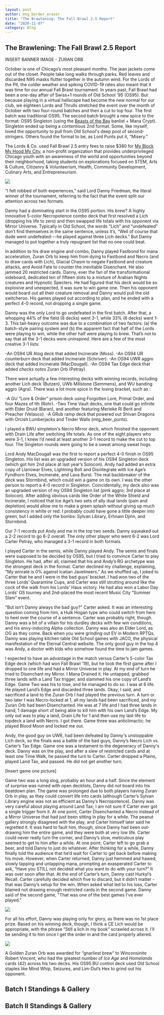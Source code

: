 ```yaml
---
layout: post
author: mtg_border_eraser
title: "The Brawlening: The Fall Brawl 2.5 Report"
date: "2020-11-07"
category: Blog
---
```


## The Brawlening: The Fall Brawl 2.5 Report

INSERT BANNER IMAGE - ZURAN ORB

October is one of Chicago’s most pleasant months. The jean jackets come out of the closet. People take long walks through parks. Red leaves and discarded N95 masks flutter together in the autumn wind. For the Lords of the Pit, the colder weather and spiking COVID-19 rates also meant that it was time for our annual Fall Brawl tournament. In years past, Fall Brawl had been a one-day affair of Swiss+1 rounds of Old School '95 (OS95). But because playing in a virtual hellscape had become the new normal for our club, we eighteen Lords and Thrulls stretched the event over the month of October with two four-round batches and then a cut to top four. The first batch was traditional OS95. The second batch brought a new spice to the format: OS95 Singleton (using the [Beasts of the Bay](https://beastsofthebay.com/old-school-singleton.com) banlist + Mana Crypt). Singleton ended up being a contentious 2nd format. Some, like myself, loved the opportunity to pull from Old School's deep pool of second-stringers. Others found the format to be, as Lord Punts put it, “Misery.”

The Lords & Co. used Fall Brawl 2.5 entry fees to raise $380 for [My Block My Hood My City](https://www.formyblock.org/mission), a non-profit organization that provides underprivileged Chicago youth with an awareness of the world and opportunities beyond their neighborhood, taking students on explorations focused on STEM, Arts & Culture, Citizenry & Volunteerism, Health, Community Development, Culinary Arts, and Entrepreneurism.

![](/assets/images/2020/assets/images/2020/FallBrawl/untitledfolder/cauldron.png)

“I felt robbed of both experiences,” said Lord Danny Friedman, the literal winner of the tournament, referring to the fact that the event split our attention across two formats. 

Danny had a dominating start in the OS95 portion. His brew? A highly innovative 5-color Necropotence combo deck that first resolved a Lich (dropping his life to zero) and then swapped life totals with his opponent via Mirror Universe. Typically in Old School, the words “Lich” and “undefeated” don’t find themselves in the same sentence, unless it’s, “Well of course that dude went undefeated---he played against three Lich decks.” But Danny managed to put together a truly repugnant list that no one could beat.

In addition to his draw engine and combo, Danny played Fastbond for mana acceleration, Zuran Orb to keep him from dying to Fastbond and Necro (and to draw cards with Lich), Glacial Chasm to negate Fastbond and creature attacks, and Avoid Fate to counter the inevitable Disenchant. He also jammed 20 restricted cards. Danny, ever the fan of the transformational sideboard, dedicated ten of fifteen slots to a mixture of Arabian Nights creatures and Hypnotic Specters. He had figured that his deck would be so explosive and unexpected, it was sure to win game one. Then his opponent would board out all their creature removal and Danny would pull the old switcheroo. His games played out according to plan, and he ended with a perfect 4-0 record, not dropping a single game.

Danny was the only Lord to go undefeated in the first batch. After that, a whopping 44% of the field (8 decks) went 3-1, while 33% (6 decks) went 1-3. This tail-heavy outcome was due to a combination of two factors: (a) the batch-style pairing system and (b) the apparent fact that half of the Lords were playing to win, while the other half were playing to brew. That’s not to say that all the 3-1 decks were uninspired. Here are a few of the most creative 3-1 lists:

-An OS94 UR Atog deck that added Incinerate (Moss).
-An OS94 UR counterburn deck that added Incinerate (Schriver).
-An OS94 UWR aggro deck that added Incinerate (MacDougall).
-An OS94 Tax Edge deck that added *checks notes* Zuran Orb (Petray).

There were actually a few interesting decks with winning records, including another Lich deck (Butzen), UWb Millstone (Semmens), and WU banding aggro (Agra). There was a lot more spice in the losing bracket, such as :

-A GU “Lore & Order” prison deck using Forgotten Lore, Primal Order, and four Mazes of Ith (Rohr).
-Two Time Vault decks, one that could go infinite with Elder Druid (Baran), and another featuring Merieke Ri Berit and Preacher (Velasco).
-A GRub ramp deck that powered out Shivan Dragons with Orcish Lumberjacks and Tinder Walls (mtg_beer_punts).

I played a BWU simpleton's Necro Mirror deck, which finished the opponent with Drain Life after switching life totals. As one of the eight players who were 3-1, I knew I’d need at least another 3-1 record to make the cut to top four. The Singleton rounds were going to be a sweat among sweat hogs.

Lord Andy MacDougall was the first to report a perfect 4-0 finish in OS95 Singleton. His list was an upgraded version of his OS94 Singleton deck (which got him 2nd place at last year’s Solocon). Andy had added an extra copy of Llanowar Elves, Lightning Bolt and Disintegrate with Ice Age’s Fyndhorn Elves, Incinerate, and Lava Burst. The real backbreaker of the deck was Stormbind, which could win a game on its own. I was the other person to report a 4-0 record in Singleton. Coincidentally, my deck also was an upgraded version of my OS94 Singleton list (pink aggro; 3rd place at Solocon). After adding obvious cards like Order of the White Shield and Incinerate, I noticed that Ice Age’s two sets of ally dual lands (pain and depletion) would allow me to make a green splash without giving up much consistency in white or red. I probably could have gone a little deeper into green, but I added only the bombs: Sylvan Library, Erhnam Djinn, and Stormbind.

Our 7-1 records put Andy and me in the top two seeds. Danny squeaked out a 2-2 record to go 6-2 overall. The only other player who went 6-2 was Lord Carter Petray, who managed a 3-1 record in both formats. 

I played Carter in the semis, while Danny played Andy. The semis and finals were supposed to be decided by OS95, but I tried to convince Carter to play Singleton. He had, after all, claimed that his and Andy’s RG archetype was the strongest deck in the format. Carter declined my challenge, explaining, "My winrate is 0% against Icatian Javelineers." As we shuffled up, I joked to Carter that he and I were in the bad guys’ bracket. I had won two of the three Lords’ Quarantine Cups, and Carter was still strutting around like the cock of the walk from his Lords' Haus victory. He had also won a Labor Day Lords’ OS tourney and 2nd-placed the most recent Music City “Summer Slam” event.

"But isn't Danny always the bad guy?" Carter asked. It was an interesting question coming from him, a Hulk Hogan type who could switch from hero to heel over the course of a sentence. Carter was probably right, though. Danny was a bit of a villain for his durdley decks with few win conditions, and his envy-inducing Alpha collection. Danny was also an Elder Lord, as OG as they come. Back when you were grinding out EV in Modern RPTQs, Danny was playing kitchen table Old School games with JACO, the physical manifestation of the Eternal Central website. The only good guy in the top 4 was Andy, a doctor with kids who somehow found the time to jam games.

I expected to have an advantage in the match versus Carter’s 5-color Tax Edge deck (which had won Fall Brawl '19), but he took the first game after I dropped to one life and had a Mirror Universe in play. At my end of turn he tried to Disenchant my Mirror. I Mana Drained it. He untapped, grabbed three lands with a Land Tax trigger, and slammed his one copy of Land’s Edge. Game Two was his to lose, and he managed to do so. I was at 6 life. He played Land’s Edge and discarded three lands. Okay, I said, and sacrificed a land to the Zuran Orb I had played the previous turn. A turn or two later I was Necro-locked at 1, all my lands had been sacrificed, and my Zuran Orb had been Disenchanted. He was at 7 life and I had three lands in hand, 1 damage short of being able to kill him with his own Land’s Edge. My only out was to play a land, Drain Life for 1 and then use my last life to topdeck a land with Necro. I got there. Game three was anticlimactic: he played Blood Moon and locked me out.

Andy, the good guy on UWR, had been defeated by Danny's unstoppable Lich deck, so the finals was a battle of the bad guys, Danny’s Necro Lich vs. Carter’s Tax Edge. Game one was a testament to the degeneracy of Danny's deck. Danny was on the play, and after a slew of restricted cards and at least one Time Walk, he passed the turn to Carter. Carter dropped a Plains, played Land Tax, and passed. He did not get another turn. 

[Insert game one picture]

Game two was a long slog, probably an hour and a half. Since the element of surprise was ruined with open decklists, Danny did not board into his beatdown plan. The game was prolonged due to both players having Zuran Orb in play, as they could convert life into cards (although Carter’s Sylvan Library engine was not as efficient as Danny’s Necropotence). Danny was very careful about playing around Land Tax; I am not sure if Carter ever got a single trigger from it. At one point, Carter Disenchanted a Necro instead of a Mirror Universe that had just been sitting in play for a while. The peanut gallery strongly disagreed with the play, and Carter himself later said he regretted it. It was hard to fault him, though, since Danny had been out-drawing him the entire game, and they were both at very low life. Carter could never really turn the corner, and Danny’s slow, meticulous play seemed to get to him after a while. At one point, Carter left to go grab a beer, and told Danny to just do whatever. After thinking for a while, Danny finally told the audience that he’d wait for Carter to get back before making his move. However, when Carter returned, Danny just hemmed and hawed, slowly tapping and untapping mana, prompting an exasperated Carter to ask,  “Have you STILL not decided what you want to do with your turn?” It was over soon after that. At the end of Carter’s turn, Danny cast Hurkyl’s Recall. Carter carefully decided which five to discard, but it didn’t matter - that was Danny’s setup for the win. When asked what led to his loss, Carter blamed not drawing enough restricted cards in the second game. Danny said of the second game, "That was one of the best games I've ever played."

![](assets/images/2020/FallBrawl/untitledfolder/finalsg2t1.png)

For all his effort, Danny was playing only for glory, as there was no 1st place prize. Based on his winning deck, though, I think a CE Lich would be appropriate, with the phrase “Still a lich in my book” scrawled across it. I’ll be sending it to him once I get the order in and the card properly altered. 

![](assets/images/2020/FallBrawl/zorb.jpg)

A Golden Zuran Orb was awarded for “gnarliest brew” to Winconsinite Robert Vincent, who had the greatest number of *Ice Age* and *Homelands* cards (42) across his two decks. His OS95 BU control deck used Old School staples like Mind Whip, Seizures, and Lim-Dul’s Hex to grind out his opponent.

## Batch I Standings & Gallery

## Batch II Standings & Gallery
